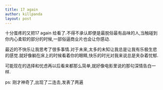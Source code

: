 ```yaml
---
title: 17 again
author: killpanda
layout: post
---
```

十分蛋疼的又把17 again 给看了.不得不承认即便是最脱俗最有品味的人,当触碰到你内心柔软的部分的时候,一部俗逼商业片也会让你感动.  

最近的不快乐让我思考了很多事情.对于未来,太多的未知让我总是让我有乐极生悲的感觉.就好像躺在床上的时候看着你的眼睛,快乐的时光对我来说总是夹杂着忧郁.

可能现在的选择和忧虑再以后看来都那么简单,就好像电影里说的那句深情告白一样.

ps: 刚才神奇了,出现了二连击,发表了两遍
